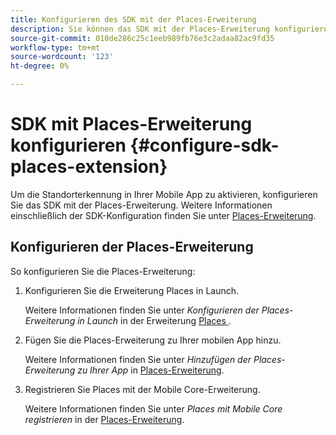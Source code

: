 ```yaml
---
title: Konfigurieren des SDK mit der Places-Erweiterung
description: Sie können das SDK mit der Places-Erweiterung konfigurieren, um die Standorterkennung in Ihrer mobilen App zu aktivieren.
source-git-commit: 010de286c25c1eeb989fb76e3c2adaa82ac9fd35
workflow-type: tm+mt
source-wordcount: '123'
ht-degree: 0%

---
```



# SDK mit Places-Erweiterung konfigurieren {#configure-sdk-places-extension}

Um die Standorterkennung in Ihrer Mobile App zu aktivieren, konfigurieren Sie das SDK mit der Places-Erweiterung. Weitere Informationen einschließlich der SDK-Konfiguration finden Sie unter [Places-Erweiterung](/help/places-ext-aep-sdks/places-extension/places-extension.md).

## Konfigurieren der Places-Erweiterung

So konfigurieren Sie die Places-Erweiterung:

1. Konfigurieren Sie die Erweiterung Places in Launch.

   Weitere Informationen finden Sie unter *Konfigurieren der Places-Erweiterung in Launch* in der Erweiterung [Places ](/help/places-ext-aep-sdks/places-extension/places-extension.md).

1. Fügen Sie die Places-Erweiterung zu Ihrer mobilen App hinzu.

   Weitere Informationen finden Sie unter *Hinzufügen der Places-Erweiterung zu Ihrer App* in [Places-Erweiterung](/help/places-ext-aep-sdks/places-extension/places-extension.md).

1. Registrieren Sie Places mit der Mobile Core-Erweiterung.

   Weitere Informationen finden Sie unter *Places mit Mobile Core registrieren* in der [Places-Erweiterung](/help/places-ext-aep-sdks/places-extension/places-extension.md).
